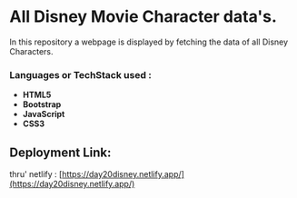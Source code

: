# All Disney Movie Character data's.

In this repository a webpage is displayed by fetching the data of all Disney Characters.

### Languages or TechStack used :

* **HTML5**
* **Bootstrap**
* **JavaScript**
* **CSS3**

## Deployment Link:

thru' netlify : [https://day20disney.netlify.app/](https://day20disney.netlify.app/)
